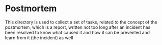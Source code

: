 # Postmortem

This directory is used to collect a set of tasks, related to the concept of the postmortem, which is a report, written not too long after an incident has been resolved to know what caused it and how it can be prevented and learn from it (the incident) as well
